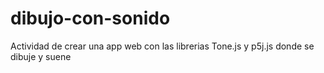 # dibujo-con-sonido
Actividad de crear una app web con las librerias Tone.js y p5j.js donde se dibuje y suene
